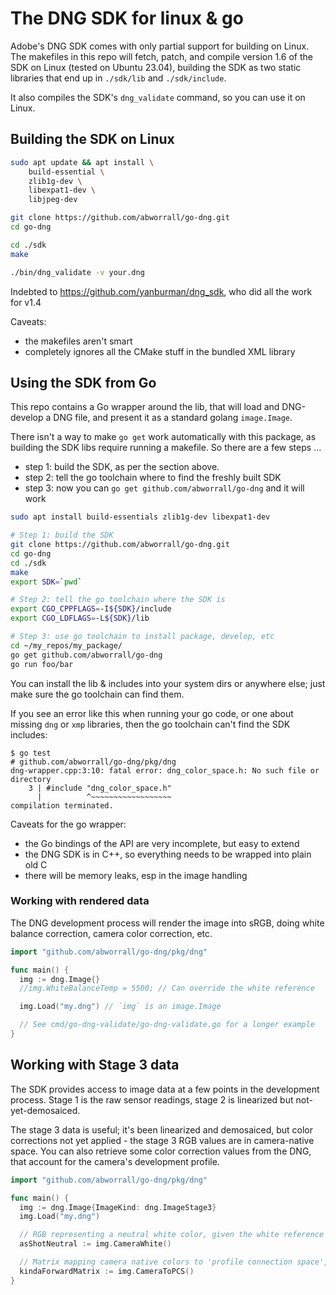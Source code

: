 # The DNG SDK for linux & go

Adobe's DNG SDK comes with only partial support for building on Linux.
The makefiles in this repo will fetch, patch, and compile version 1.6 of the
SDK on Linux (tested on Ubuntu 23.04), building the SDK as two static
libraries that end up in `./sdk/lib` and `./sdk/include`.

It also compiles the SDK's `dng_validate` command, so you can use it
on Linux.

## Building the SDK on Linux

```sh
sudo apt update && apt install \
    build-essential \
    zlib1g-dev \
    libexpat1-dev \
    libjpeg-dev

git clone https://github.com/abworrall/go-dng.git
cd go-dng

cd ./sdk
make

./bin/dng_validate -v your.dng
```

Indebted to https://github.com/yanburman/dng_sdk, who did all the work
for v1.4

Caveats:
- the makefiles aren't smart
- completely ignores all the CMake stuff in the bundled XML library

## Using the SDK from Go

This repo contains a Go wrapper around the lib, that will load and
DNG-develop a DNG file, and present it as a standard golang
`image.Image`.

There isn't a way to make `go get` work automatically with this
package, as building the SDK libs require running a makefile. So there
are a few steps ...

- step 1: build the SDK, as per the section above.
- step 2: tell the go toolchain where to find the freshly built SDK
- step 3: now you can `go get github.com/abworrall/go-dng` and it will work

```sh
sudo apt install build-essentials zlib1g-dev libexpat1-dev

# Step 1: build the SDK
git clone https://github.com/abworrall/go-dng.git
cd go-dng
cd ./sdk
make
export SDK=`pwd`

# Step 2: tell the go toolchain where the SDK is
export CGO_CPPFLAGS=-I${SDK}/include
export CGO_LDFLAGS=-L${SDK}/lib

# Step 3: use go toolchain to install package, develop, etc
cd ~/my_repos/my_package/
go get github.com/abworrall/go-dng
go run foo/bar
```

You can install the lib & includes into your system dirs or anywhere
else; just make sure the go toolchain can find them.

If you see an error like this when running your go code, or one about
missing `dng` or `xmp` libraries, then the go toolchain can't find the
SDK includes:

```
$ go test
# github.com/abworrall/go-dng/pkg/dng
dng-wrapper.cpp:3:10: fatal error: dng_color_space.h: No such file or directory
    3 | #include "dng_color_space.h"
      |          ^~~~~~~~~~~~~~~~~~~
compilation terminated.
```

Caveats for the go wrapper:
- the Go bindings of the API are very incomplete, but easy to extend
- the DNG SDK is in C++, so everything needs to be wrapped into plain old C
- there will be memory leaks, esp in the image handling

### Working with rendered data

The DNG development process will render the image into sRGB, doing
white balance correction, camera color correction, etc.

```go
import "github.com/abworrall/go-dng/pkg/dng"

func main() {
  img := dng.Image{}
  //img.WhiteBalanceTemp = 5500; // Can override the white reference

  img.Load("my.dng") // `img` is an image.Image

  // See cmd/go-dng-validate/go-dng-validate.go for a longer example
}
```

## Working with Stage 3 data

The SDK provides access to image data at a few points in the
development process. Stage 1 is the raw sensor readings, stage 2 is
linearized but not-yet-demosaiced.

The stage 3 data is useful; it's been linearized and demosaiced, but
color corrections not yet applied - the stage 3 RGB values are in camera-native
space. You can also retrieve some color correction values from the
DNG, that account for the camera's development profile.

```go
import "github.com/abworrall/go-dng/pkg/dng"

func main() {
  img := dng.Image{ImageKind: dng.ImageStage3}
  img.Load("my.dng")

  // RGB representing a neutral white color, given the white reference point
  asShotNeutral := img.CameraWhite()

  // Matrix mapping camera native colors to 'profile connection space', CIEXYZ
  kindaForwardMatrix := img.CameraToPCS()
}
```
